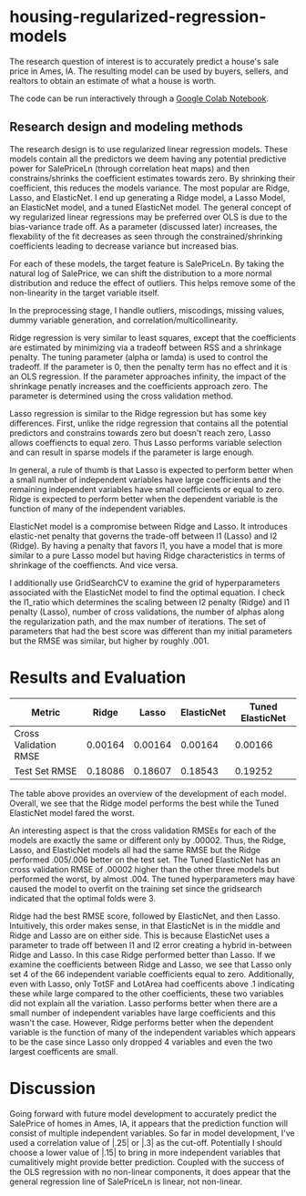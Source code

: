 # housing-regularized-regression-models
The research question of interest is to accurately predict a house's sale price in Ames, IA. The resulting model can be used by buyers, sellers, and realtors to obtain an estimate of what a house is worth. 

The code can be run interactively through a [Google Colab Notebook](https://colab.research.google.com/github/jhancuch/housing-regularized-regression-models/blob/main/housing-price-predictions.ipynb).

## Research design and modeling methods
The research design is to use regularized linear regression models. These models contain all the predictors we deem having any potential predictive power for SalePriceLn (through correlation heat maps) and then constrains/shrinks the coefficient estimates towards zero. By shrinking their coefficient, this reduces the models variance. The most popular are Ridge, Lasso, and ElasticNet. I end up generating a Ridge model, a Lasso Model, an ElasticNet model, and a tuned ElasticNet model. The general concept of wy regularized linear regressions may be preferred over OLS is due to the bias-variance trade off. As a parameter (discussed later) increases, the flexability of the fit decreases as seen through the constrained/shrinking coefficients leading to decrease variance but increased bias.

For each of these models, the target feature is SalePriceLn. By taking the natural log of SalePrice, we can shift the distribution to a more normal distribution and reduce the effect of outliers. This helps remove some of the non-linearity in the target variable itself.

In the preprocessing stage, I handle outliers, miscodings, missing values, dummy variable generation, and correlation/multicollinearity. 

Ridge regression is very similar to least squares, except that the coefficients are estimated by minimizing via a tradeoff between RSS and a shrinkage penalty. The tuning parameter (alpha or lamda) is used to control the tradeoff. If the parameter is 0, then the penalty term has no effect and it is an OLS regression. If the parameter approaches infinity, the impact of the shrinkage penatly increases and the coefficients approach zero. The parameter is determined using the cross validation method.

Lasso regression is similar to the Ridge regression but has some key differences. First, unlike the ridge regression that contains all the potential predictors and constrains towards zero but doesn't reach zero, Lasso allows coeffiencts to equal zero. Thus Lasso performs variable selection and can result in sparse models if the parameter is large enough.

In general, a rule of thumb is that Lasso is expected to perform better when a small number of independent variables have large coefficients and the remaining independent variables have small coefficients or equal to zero. Ridge is expected to perform better when the dependent variable is the function of many of the independent variables. 

ElasticNet model is a compromise between Ridge and Lasso. It introduces elastic-net penalty that governs the trade-off between l1 (Lasso) and l2 (Ridge). By having a penalty that favors l1, you have a model that is more similar to a pure Lasso model but having Ridge characteristics in terms of shrinkage of the coeffiencts. And vice versa.

I additionally use GridSearchCV to examine the grid of hyperparameters associated with the ElasticNet model to find the optimal equation. I check the l1_ratio which determines the scaling between l2 penalty (Ridge) and l1 penalty (Lasso), number of cross validations, the number of alphas along the regularization path, and the max number of iterations. The set of parameters that had the best score was different than my initial parameters but the RMSE was similar, but higher by roughly .001. 

# Results and Evaluation
| Metric | Ridge | Lasso | ElasticNet | Tuned ElasticNet |
|---     | ---   | ---   |---         |---               |
| Cross Validation RMSE | 0.00164 | 0.00164 | 0.00164 | 0.00166 |
| Test Set RMSE | 0.18086 | 0.18607 | 0.18543 | 0.19252 |

The table above provides an overview of the development of each model. Overall, we see that the Ridge model performs the best while the Tuned ElasticNet model fared the worst. 

An interesting aspect is that the cross validation RMSEs for each of the models are exactly the same or different only by .00002. Thus, the Ridge, Lasso, and ElasticNet models all had the same RMSE but the Ridge performed .005/.006 better on the test set. The Tuned ElasticNet has an cross validation RMSE of .00002 higher than the other three models but performed the worst, by almost .004. The tuned hyperparameters may have caused the model to overfit on the training set since the gridsearch indicated that the optimal folds were 3. 

Ridge had the best RMSE score, followed by ElasticNet, and then Lasso. Intuitively, this order makes sense, in that ElasticNet is in the middle and Ridge and Lasso are on either side. This is because ElasticNet uses a parameter to trade off between l1 and l2 error creating a hybrid in-between Ridge and Lasso. In this case Ridge performed better than Lasso. If we examine the coefficients between Ridge and Lasso, we see that Lasso only set 4 of the 66 independent variable coefficients equal to zero. Additionally, even with Lasso, only TotSF and LotArea had coefficents above .1 indicating these while large compared to the other coefficients, these two variables did not explain all the variation. Lasso performs better when there are a small number of independent variables have large coefficients and this wasn't the case. However, Ridge performs better when the dependent variable is the function of many of the independent variables which appears to be the case since Lasso only dropped 4 variables and even the two largest coefficents are small.

# Discussion
Going forward with future model development to accurately predict the SalePrice of homes in Ames, IA, it appears that the prediction function will consist of multiple independent variables. So far in model development, I've used a correlation value of |.25| or |.3| as the cut-off. Potentially I should choose a lower value of |.15| to bring in more independent variables that cumalitively might provide better prediction. Coupled with the success of the OLS regression with no non-linear components, it does appear that the general regression line of SalePriceLn is linear, not non-linear.
